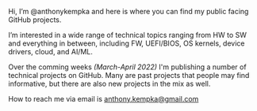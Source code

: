 Hi, I’m @anthonykempka and here is where you can find my public facing GitHub projects.

I’m interested in a wide range of technical topics ranging from HW to SW and everything in between, including FW, UEFI/BIOS, OS kernels, device drivers, cloud, and AI/ML.

Over the comming weeks _(March-April 2022)_ I'm publishing a number of technical projects on GitHub. Many are past projects that people may find informative, but there are also new projects in the mix as well.

How to reach me via email is <anthony.kempka@gmail.com>

<!---
anthonykempka/anthonykempka is a ✨ special ✨ repository because its `README.md` (this file) appears on your GitHub profile.
You can click the Preview link to take a look at your changes.
--->
